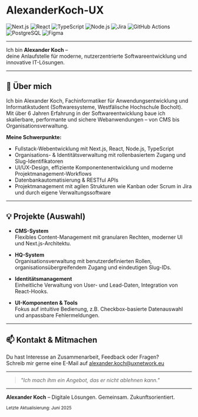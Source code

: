 # AlexanderKoch-UX

![Next.js](https://img.shields.io/badge/Next.js-000?style=for-the-badge&logo=nextdotjs&logoColor=white)
![React](https://img.shields.io/badge/React-20232a?style=for-the-badge&logo=react&logoColor=61dafb)
![TypeScript](https://img.shields.io/badge/TypeScript-3178c6?style=for-the-badge&logo=typescript&logoColor=white)
![Node.js](https://img.shields.io/badge/Node.js-339933?style=for-the-badge&logo=nodedotjs&logoColor=white)
![Jira](https://img.shields.io/badge/Jira-0052CC?style=for-the-badge&logo=jira&logoColor=white)
![GitHub Actions](https://img.shields.io/badge/GitHub_Actions-2088FF?style=for-the-badge&logo=github-actions&logoColor=white)
![PostgreSQL](https://img.shields.io/badge/PostgreSQL-4169e1?style=for-the-badge&logo=postgresql&logoColor=white)
![Figma](https://img.shields.io/badge/Figma-F24E1E?style=for-the-badge&logo=figma&logoColor=white)

---

Ich bin **Alexander Koch** –  
deine Anlaufstelle für moderne, nutzerzentrierte Softwareentwicklung und innovative IT-Lösungen.

---

## 🚀 Über mich

Ich bin Alexander Koch, Fachinformatiker für Anwendungsentwicklung und Informatikstudent (Softwaresysteme, Westfälische Hochschule Bocholt).  
Mit über 6 Jahren Erfahrung in der Softwareentwicklung baue ich skalierbare, performante und sichere Webanwendungen – von CMS bis Organisationsverwaltung.

**Meine Schwerpunkte:**
- Fullstack-Webentwicklung mit Next.js, React, Node.js, TypeScript
- Organisations- & Identitätsverwaltung mit rollenbasiertem Zugang und Slug-Identifikatoren
- UI/UX-Design, effiziente Komponentenentwicklung und moderne Projektmanagement-Workflows
- Datenbankautomatisierung & RESTful APIs
- Projektmanagement mit agilen Strukturen wie Kanban oder Scrum in Jira und durch eigene Verwaltungssoftware

---

## 💡 Projekte (Auswahl)

- **CMS-System**  
  Flexibles Content-Management mit granularen Rechten, moderner UI und Next.js-Architektu.

- **HQ-System**  
  Organisationsverwaltung mit benutzerdefinierten Rollen, organisationsübergreifendem Zugang und eindeutigen Slug-IDs.

- **Identitätsmanagement**  
  Einheitliche Verwaltung von User- und Lead-Daten, Integration von React-Hooks.

- **UI-Komponenten & Tools**  
  Fokus auf intuitive Bedienung, z.B. Checkbox-basierte Datenauswahl und anpassbare Fehlermeldungen.

---

## 📫 Kontakt & Mitmachen

Du hast Interesse an Zusammenarbeit, Feedback oder Fragen?  
Schreib mir gerne eine E-Mail auf alexander.koch@uxnetwork.eu

---

> _"Ich mach ihm ein Angebot, das er nicht ablehnen kann."_

---

**Alexander Koch** – Digitale Lösungen. Gemeinsam. Zukunftsorientiert.

<sub>Letzte Aktualisierung: Juni 2025</sub>
